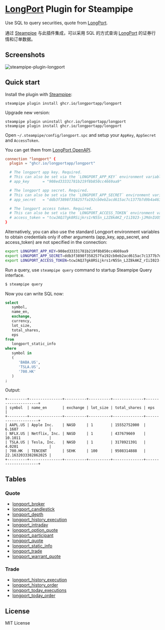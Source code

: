 # [LongPort](https://open.longportapp.com) Plugin for Steampipe

Use SQL to query securities, quote from [LongPort](https://open.longportapp.com).

通过 [Steampipe](https://steampipe.io) 与此插件集成，可以采用 SQL 的方式查询 [LongPort](https://open.longportapp.com) 的证券行情和订单数据。

## Screenshots

![steampipe-plugin-longport](https://github.com/longportapp/steampipe-plugin-longport/assets/5518/e30266c3-48cb-4558-ab57-ae44d200e369)

## Quick start

Install the plugin with [Steampipe](https://steampipe.io):

```shell
steampipe plugin install ghcr.io/longportapp/longport
```

Upgrade new version:

```shell
steampipe plugin uninstall ghcr.io/longportapp/longport
steampipe plugin install ghcr.io/longportapp/longport
```

Open `~/.steampipe/config/longport.spc` and setup your `AppKey`, `AppSecret` and `AccessToken`.

You can get them from [LongPort OpenAPI](https://open.longportapp.com/en/docs/how-to-access-api).

```conf
connection "longport" {
  plugin = "ghcr.io/longportapp/longport"

  # The longport app key. Required.
  # This can also be set via the `LONGPORT_APP_KEY` environment variable.
  # app_key      = "908ed33331781b219f8b850cc4669aa9"

  # The longport app secret. Required.
  # This can also be set via the `LONGPORT_APP_SECRET` environment variable.
  # app_secret   = "ddb3f3898f358257fa192cb0eb2acd615ac7c1377b7d9b4a4633fd4c6e4b155d"

  # The longport access token. Required.
  # This can also be set via the `LONGPORT_ACCESS_TOKEN` environment variable.
  # access_token = "tcwJAQJ7gk8RSijkrs1rN5Sn_L2Z8kAKZ_rIiI023-jJMdnIUO5T0RTl1HN7Q0tImFTHHWhz5KGMcUwHgpl7gwq44NvrR"
}
```

Alternatively, you can also use the standard Longport environment variables to obtain credentials only if other arguments (app_key, app_secret, and access_token) are not specified in the connection:

```bash
export LONGPORT_APP_KEY=908ed33331781b219f8b850cc4669aa9
export LONGPORT_APP_SECRET=ddb3f3898f358257fa192cb0eb2acd615ac7c1377b7d9b4a4633fd4c6e4b155d
export LONGPORT_ACCESS_TOKEN=tcwJAQJ7gk8RSijkrs1rN5Sn_L2Z8kAKZ_rIiI023-jJMdnIUO5T0RTl1HN7Q0tImFTHHWhz5KGMcUwHgpl7gwq44NvrR
```

Run a query, use `steampipe query` command to startup Steampipe Query interface.

```bash
$ steampipe query
```

Now you can write SQL now:

```sql
select
   symbol,
   name_en,
   exchange,
   currency,
   lot_size,
   total_shares,
   eps
from
   longport_static_info
where
   symbol in
   (
      'BABA.US',
      'TSLA.US',
      '700.HK'
   )
;
```

Output:

```
+---------+---------------+----------+----------+--------------+---------------------+
| symbol  | name_en       | exchange | lot_size | total_shares | eps                 |
+---------+---------------+----------+----------+--------------+---------------------+
| AAPL.US | Apple Inc.    | NASD     | 1        | 15552752000  | 6.1607              |
| NFLX.US | Netflix, Inc. | NASD     | 1        | 437679669    | 10.1011             |
| TSLA.US | Tesla, Inc.   | NASD     | 1        | 3178921391   | 4.0201              |
| 700.HK  | TENCENT       | SEHK     | 100      | 9508314888   | 22.1632033382862025 |
+---------+---------------+----------+----------+--------------+---------------------+
```

## Tables

### Quote

- [longport_broker](./docs/tables/longport_broker.md)
- [longport_candlestick](./docs/tables/longport_candlestick.md)
- [longport_depth](./docs/tables/longport_depth.md)
- [longport_history_execution](./docs/tables/longport_history_execution.md)
- [longport_intraday](./docs/tables/longport_intraday.md)
- [longport_option_quote](./docs/tables/longport_option_quote.md)
- [longport_participant](./docs/tables/longport_participant.md)
- [longport_quote](./docs/tables/longport_quote.md)
- [longport_static_info](./docs/tables/longport_static_info.md)
- [longport_trade](./docs/tables/longport_trade.md)
- [longport_warrant_quote](./docs/tables/longport_warrant_quote.md)

### Trade

- [longport_history_execution](./docs/tables/longport_history_execution.md)
- [longport_history_order](./docs/tables/longport_history_order.md)
- [longport_today_executions](./docs/tables/longport_today_executions.md)
- [longport_today_order](./docs/tables/longport_today_order.md)

## License

MIT License
